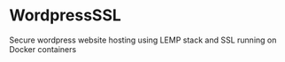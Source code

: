# WordpressSSL
Secure wordpress website hosting using LEMP stack and SSL running on Docker containers
